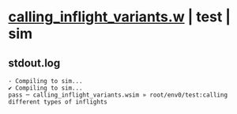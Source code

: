 # [calling_inflight_variants.w](../../../../examples/tests/valid/calling_inflight_variants.w) | test | sim

## stdout.log
```log
- Compiling to sim...
✔ Compiling to sim...
pass ─ calling_inflight_variants.wsim » root/env0/test:calling different types of inflights
```


